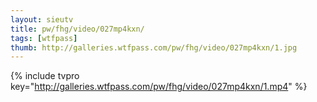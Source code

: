 ```yaml
--- 
layout: sieutv
title: pw/fhg/video/027mp4kxn/
tags: [wtfpass]
thumb: http://galleries.wtfpass.com/pw/fhg/video/027mp4kxn/1.jpg
---
```

{% include tvpro key="http://galleries.wtfpass.com/pw/fhg/video/027mp4kxn/1.mp4" %} 
